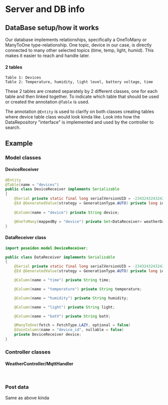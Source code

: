 # Server and DB info

## DataBase setup/how it works

Our database implements relationships, specifically a OneToMany or ManyToOne
type-relationship. One topic, device in our case, is directly connected to many other selected topics
(time, temp, light, humid). This makes it easier to reach and handle later.

#### 2 tables

    Table 1: Devices
    Table 2: Temperature, humidity, light level, battery voltage, time

These 2 tables are created separately by 2 different classes, one for each table and then linked together.
To indicate which table that should be used or created the annotation ```@Table``` is used.

The annotation ```@Entity``` is used to clarify on both classes creating tables where device table class would look kinda like.
Look into how the DataRepository "interface" is implemented and used by the controller to search.

## Example

### Model classes

#### **DeviceReceiver**
```java
@Entity
@Table(name = "devices")
public class DeviceReceiver implements Serializable
{
    @Serial private static final long serialVersionUID = -2343243243242432341L;
    @Id @GeneratedValue(strategy = GenerationType.AUTO) private long id;
    
    @Column(name = "device") private String device;

    @OneToMany(mappedBy = "device") private Set<DataReceiver> weatherData;
}
```

#### **DataReceiver class**

```java
import poseidon.model.DeviceReceiver;

public class DataReceiver implements Serializable
{
    @Serial private static final long serialVersionUID = -2343243243242432341L;
    @Id @GeneratedValue(strategy = GenerationType.AUTO) private long id;

    @Column(name = "time") private String time;

    @Column(name = "temperature") private String temperature;

    @Column(name = "humidity") private String humidity;

    @Column(name = "light") private String light;

    @Column(name = "batV") private String batV;

    @ManyToOne(fetch = FetchType.LAZY, optional = false)
    @JoinColumn(name = "device_id", nullable = false)
    private DeviceReceiver device;
}
```

### Controller classes

#### WeatherController/MqttHandler

```java



```

### Post data
Same as above kinda